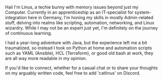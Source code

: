 Haii I'm Linus, a techie bunny with memory issues beyond just my Computer. Currently in an apprenticeship as an IT-specialist for system-integration here in Germany, I'm honing my skills in mostly Admin-related stuff, delving into realms like scripting, automation, networking, and Linux wizardry. While I may not be an expert just yet,
I'm definitely on the journey of continuous learning.

I had a year-long adventure with Java,
but the experience left me a bit traumatized, so instead I took on Python at home and automation scripts such as YAML (Ansible), HCL (Terraform), 
or good old bash at work, they are all way more readable in my opinion. 

If you'd like to connect, whether for a casual chat or to share your thoughts on my arguably written code, feel free to add 'catlinus' on Discord.
